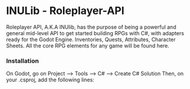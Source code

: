 # **INULib - Roleplayer-API**
Roleplayer API, A.K.A INUlib, has the purpose of being a powerful and general mid-level API to get started building RPGs with C#, with adapters ready for the Godot Engine. Inventories, Quests, Attributes, Character Sheets. All the core RPG elements for any game will be found here.

### Installation
On Godot, go on Project --> Tools --> C# --> Create C# Solution
Then, on your .csproj, add the following lines:

```
```